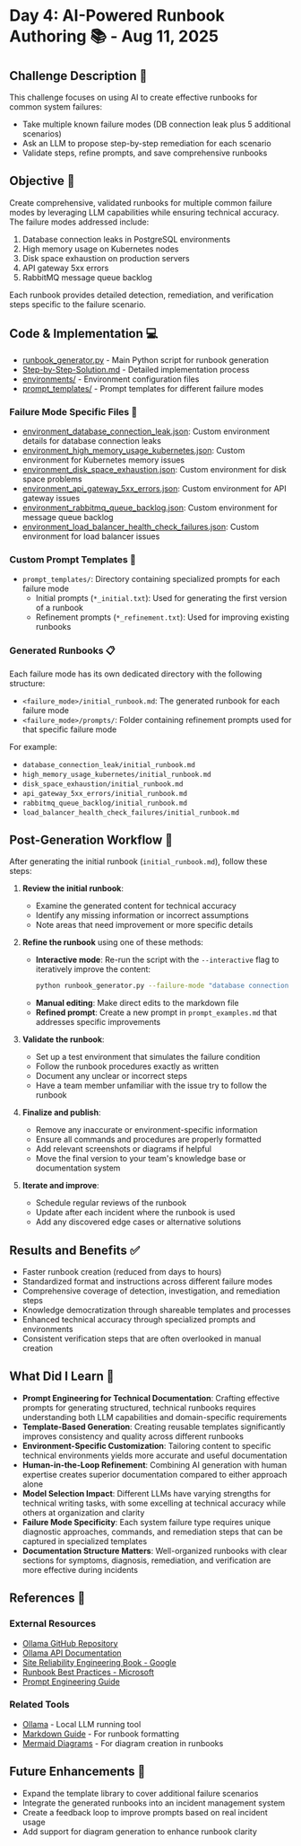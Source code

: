# Day 4: AI-Powered Runbook Authoring 📚 - Aug 11, 2025

## Challenge Description 🎯
This challenge focuses on using AI to create effective runbooks for common system failures:

* Take multiple known failure modes (DB connection leak plus 5 additional scenarios)
* Ask an LLM to propose step-by-step remediation for each scenario
* Validate steps, refine prompts, and save comprehensive runbooks

## Objective 🚀
Create comprehensive, validated runbooks for multiple common failure modes by leveraging LLM capabilities while ensuring technical accuracy. The failure modes addressed include:

1. Database connection leaks in PostgreSQL environments
2. High memory usage on Kubernetes nodes 
3. Disk space exhaustion on production servers
4. API gateway 5xx errors
5. RabbitMQ message queue backlog

Each runbook provides detailed detection, remediation, and verification steps specific to the failure scenario.

## Code & Implementation 💻
- [runbook_generator.py](./runbook_generator.py) - Main Python script for runbook generation
- [Step-by-Step-Solution.md](./Step-by-Step-Solution.md) - Detailed implementation process
- [environments/](./environments/) - Environment configuration files
- [prompt_templates/](./prompt_templates/) - Prompt templates for different failure modes


### Failure Mode Specific Files 🔧
- [environment_database_connection_leak.json](./environments/environment_database_connection_leak.json): Custom environment details for database connection leaks
- [environment_high_memory_usage_kubernetes.json](./environments/environment_high_memory_usage_kubernetes.json): Custom environment for Kubernetes memory issues
- [environment_disk_space_exhaustion.json](./environments/environment_disk_space_exhaustion.json): Custom environment for disk space problems
- [environment_api_gateway_5xx_errors.json](./environments/environment_api_gateway_5xx_errors.json): Custom environment for API gateway issues
- [environment_rabbitmq_queue_backlog.json](./environments/environment_rabbitmq_queue_backlog.json): Custom environment for message queue backlog
- [environment_load_balancer_health_check_failures.json](./environments/environment_load_balancer_health_check_failures.json): Custom environment for load balancer issues

### Custom Prompt Templates 💬
- `prompt_templates/`: Directory containing specialized prompts for each failure mode
  - Initial prompts (`*_initial.txt`): Used for generating the first version of a runbook
  - Refinement prompts (`*_refinement.txt`): Used for improving existing runbooks

### Generated Runbooks 📋
Each failure mode has its own dedicated directory with the following structure:
- `<failure_mode>/initial_runbook.md`: The generated runbook for each failure mode
- `<failure_mode>/prompts/`: Folder containing refinement prompts used for that specific failure mode

For example:
- `database_connection_leak/initial_runbook.md`
- `high_memory_usage_kubernetes/initial_runbook.md`
- `disk_space_exhaustion/initial_runbook.md`
- `api_gateway_5xx_errors/initial_runbook.md`
- `rabbitmq_queue_backlog/initial_runbook.md`
- `load_balancer_health_check_failures/initial_runbook.md`



## Post-Generation Workflow 🔄

After generating the initial runbook (`initial_runbook.md`), follow these steps:

1. **Review the initial runbook**:
   - Examine the generated content for technical accuracy
   - Identify any missing information or incorrect assumptions
   - Note areas that need improvement or more specific details

2. **Refine the runbook** using one of these methods:
   - **Interactive mode**: Re-run the script with the `--interactive` flag to iteratively improve the content:
     ```bash
     python runbook_generator.py --failure-mode "database connection leak" --interactive
     ```
   - **Manual editing**: Make direct edits to the markdown file
   - **Refined prompt**: Create a new prompt in `prompt_examples.md` that addresses specific improvements

3. **Validate the runbook**:
   - Set up a test environment that simulates the failure condition
   - Follow the runbook procedures exactly as written
   - Document any unclear or incorrect steps
   - Have a team member unfamiliar with the issue try to follow the runbook

4. **Finalize and publish**:
   - Remove any inaccurate or environment-specific information
   - Ensure all commands and procedures are properly formatted
   - Add relevant screenshots or diagrams if helpful
   - Move the final version to your team's knowledge base or documentation system

5. **Iterate and improve**:
   - Schedule regular reviews of the runbook
   - Update after each incident where the runbook is used
   - Add any discovered edge cases or alternative solutions

## Results and Benefits ✅
- Faster runbook creation (reduced from days to hours)
- Standardized format and instructions across different failure modes
- Comprehensive coverage of detection, investigation, and remediation steps
- Knowledge democratization through shareable templates and processes
- Enhanced technical accuracy through specialized prompts and environments
- Consistent verification steps that are often overlooked in manual creation



## What Did I Learn 🧠
- **Prompt Engineering for Technical Documentation**: Crafting effective prompts for generating structured, technical runbooks requires understanding both LLM capabilities and domain-specific requirements
- **Template-Based Generation**: Creating reusable templates significantly improves consistency and quality across different runbooks
- **Environment-Specific Customization**: Tailoring content to specific technical environments yields more accurate and useful documentation
- **Human-in-the-Loop Refinement**: Combining AI generation with human expertise creates superior documentation compared to either approach alone
- **Model Selection Impact**: Different LLMs have varying strengths for technical writing tasks, with some excelling at technical accuracy while others at organization and clarity
- **Failure Mode Specificity**: Each system failure type requires unique diagnostic approaches, commands, and remediation steps that can be captured in specialized templates
- **Documentation Structure Matters**: Well-organized runbooks with clear sections for symptoms, diagnosis, remediation, and verification are more effective during incidents

## References 📖

### External Resources
- [Ollama GitHub Repository](https://github.com/ollama/ollama)
- [Ollama API Documentation](https://github.com/ollama/ollama/blob/main/docs/api.md)
- [Site Reliability Engineering Book - Google](https://sre.google/sre-book/)
- [Runbook Best Practices - Microsoft](https://learn.microsoft.com/en-us/azure/cloud-adoption-framework/manage/hybrid/server/best-practices/runbook-maintenance)
- [Prompt Engineering Guide](https://www.promptingguide.ai/)

### Related Tools
- [Ollama](https://ollama.ai/) - Local LLM running tool
- [Markdown Guide](https://www.markdownguide.org/) - For runbook formatting
- [Mermaid Diagrams](https://mermaid.js.org/) - For diagram creation in runbooks

## Future Enhancements 🚀
- Expand the template library to cover additional failure scenarios
- Integrate the generated runbooks into an incident management system
- Create a feedback loop to improve prompts based on real incident usage
- Add support for diagram generation to enhance runbook clarity